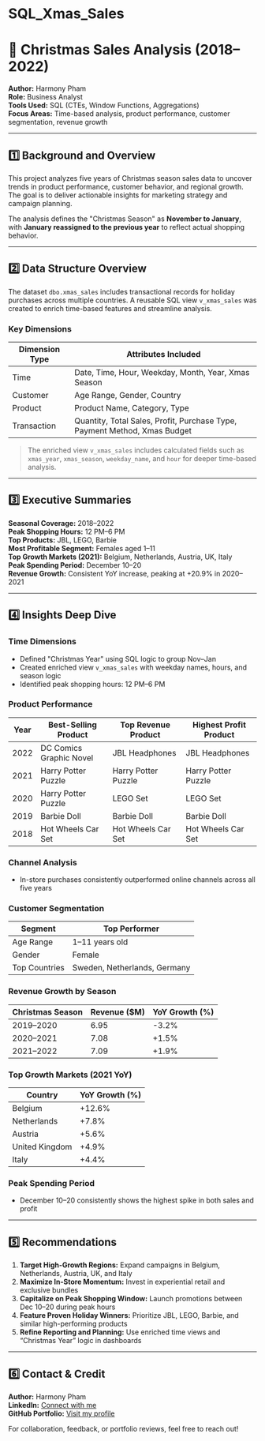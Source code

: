 # SQL_Xmas_Sales

# 🎄 Christmas Sales Analysis (2018–2022)

**Author:** Harmony Pham  
**Role:** Business Analyst  
**Tools Used:** SQL (CTEs, Window Functions, Aggregations)  
**Focus Areas:** Time-based analysis, product performance, customer segmentation, revenue growth

---

## 1️⃣ Background and Overview

This project analyzes five years of Christmas season sales data to uncover trends in product performance, customer behavior, and regional growth. The goal is to deliver actionable insights for marketing strategy and campaign planning.

The analysis defines the "Christmas Season" as **November to January**, with **January reassigned to the previous year** to reflect actual shopping behavior.

---

## 2️⃣ Data Structure Overview

The dataset `dbo.xmas_sales` includes transactional records for holiday purchases across multiple countries. A reusable SQL view `v_xmas_sales` was created to enrich time-based features and streamline analysis.

### Key Dimensions

| Dimension Type     | Attributes Included                                      |
|--------------------|----------------------------------------------------------|
| Time               | Date, Time, Hour, Weekday, Month, Year, Xmas Season      |
| Customer           | Age Range, Gender, Country                               |
| Product            | Product Name, Category, Type                             |
| Transaction        | Quantity, Total Sales, Profit, Purchase Type, Payment Method, Xmas Budget |

> The enriched view `v_xmas_sales` includes calculated fields such as `xmas_year`, `xmas_season`, `weekday_name`, and `hour` for deeper time-based analysis.

---

## 3️⃣ Executive Summaries

**Seasonal Coverage:** 2018–2022  
**Peak Shopping Hours:** 12 PM–6 PM  
**Top Products:** JBL, LEGO, Barbie  
**Most Profitable Segment:** Females aged 1–11  
**Top Growth Markets (2021):** Belgium, Netherlands, Austria, UK, Italy  
**Peak Spending Period:** December 10–20  
**Revenue Growth:** Consistent YoY increase, peaking at +20.9% in 2020–2021

---

## 4️⃣ Insights Deep Dive

### Time Dimensions
- Defined "Christmas Year" using SQL logic to group Nov–Jan
- Created enriched view `v_xmas_sales` with weekday names, hours, and season logic
- Identified peak shopping hours: 12 PM–6 PM

### Product Performance

| Year | Best-Selling Product | Top Revenue Product | Highest Profit Product |
|------|----------------------|---------------------|------------------------|
| 2022 | DC Comics Graphic Novel| JBL Headphones      | JBL Headphones            |
| 2021 | Harry Potter Puzzle    | Harry Potter Puzzle | Harry Potter Puzzle    |
| 2020 | Harry Potter Puzzle    | LEGO Set            | LEGO Set               |
| 2019 | Barbie Doll            | Barbie Doll         | Barbie Doll            |
| 2018 | Hot Wheels Car Set     | Hot Wheels Car Set  | Hot Wheels Car Set     |

### Channel Analysis
- In-store purchases consistently outperformed online channels across all five years

### Customer Segmentation

| Segment        | Top Performer |
|----------------|----------------|
| Age Range      | 1–11 years old |
| Gender         | Female         |
| Top Countries  | Sweden, Netherlands, Germany |

### Revenue Growth by Season

| Christmas Season | Revenue ($M) | YoY Growth (%) |
|------------------|--------------|----------------|
| 2019–2020        | 6.95        | -3.2%         |
| 2020–2021        | 7.08        | +1.5%         |
| 2021–2022        | 7.09        | +1.9%         |

### Top Growth Markets (2021 YoY)

| Country        | YoY Growth (%) |
|----------------|----------------|
| Belgium        | +12.6%         |
| Netherlands    | +7.8%         |
| Austria        | +5.6%         |
| United Kingdom | +4.9%         |
| Italy          | +4.4%         |

### Peak Spending Period
- December 10–20 consistently shows the highest spike in both sales and profit

---

## 5️⃣ Recommendations

1. **Target High-Growth Regions:** Expand campaigns in Belgium, Netherlands, Austria, UK, and Italy
2. **Maximize In-Store Momentum:** Invest in experiential retail and exclusive bundles
3. **Capitalize on Peak Shopping Window:** Launch promotions between Dec 10–20 during peak hours
4. **Feature Proven Holiday Winners:** Prioritize JBL, LEGO, Barbie, and similar high-performing products
5. **Refine Reporting and Planning:** Use enriched time views and “Christmas Year” logic in dashboards

---

## 6️⃣ Contact & Credit

**Author:** Harmony Pham  
**LinkedIn:** [Connect with me](https://www.linkedin.com/in/harmony-pham-362193235/)  
**GitHub Portfolio:** [Visit my profile](https://github.com/Harmonypham0111279)  

For collaboration, feedback, or portfolio reviews, feel free to reach out!

